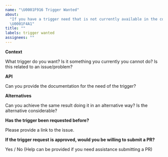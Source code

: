 ```yaml
---
name: "\U0001F916 Trigger Wanted"
about:
  "If you have a trigger need that is not currently available in the community
  \U0001F4A1"
title: ""
labels: trigger wanted
assignees: ""
---
```


**Context**

What trigger do you want? Is it something you currently you cannot do? Is this related to an issue/problem?

**API**

Can you provide the documentation for the need of the trigger?

**Alternatives**

Can you achieve the same result doing it in an alternative way? Is the alternative considerable?

**Has the trigger been requested before?**

Please provide a link to the issue.

**If the trigger request is approved, would you be willing to submit a PR?**

Yes / No (Help can be provided if you need assistance submitting a PR)
